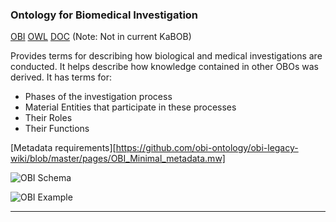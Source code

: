 ### Ontology for Biomedical Investigation <a name="ontology-for-biomedical-investigation" />
[OBI][OBI] [OWL][OBI-OWL] [DOC][OBI-DOC]
(Note: Not in current KaBOB)

Provides terms for describing how biological and medical investigations are conducted. It helps describe how knowledge contained in other OBOs was derived. It has terms for:

* Phases of the investigation process
* Material Entities that participate in these processes
* Their Roles
* Their Functions

[Metadata requirements][https://github.com/obi-ontology/obi-legacy-wiki/blob/master/pages/OBI_Minimal_metadata.mw]


![OBI Schema](http://journals.plos.org/plosone/article/figure/image?size=large&id=10.1371/journal.pone.0154556.g001)

![OBI Example](http://journals.plos.org/plosone/article/figure/image?size=large&id=10.1371/journal.pone.0154556.g002)

***

[OBI]: http://obi-ontology.org/
[OBI-OWL]: http://purl.obolibrary.org/obo/obi.owl
[OBI-DOC]: http://journals.plos.org/plosone/article?id=10.1371/journal.pone.0154556

